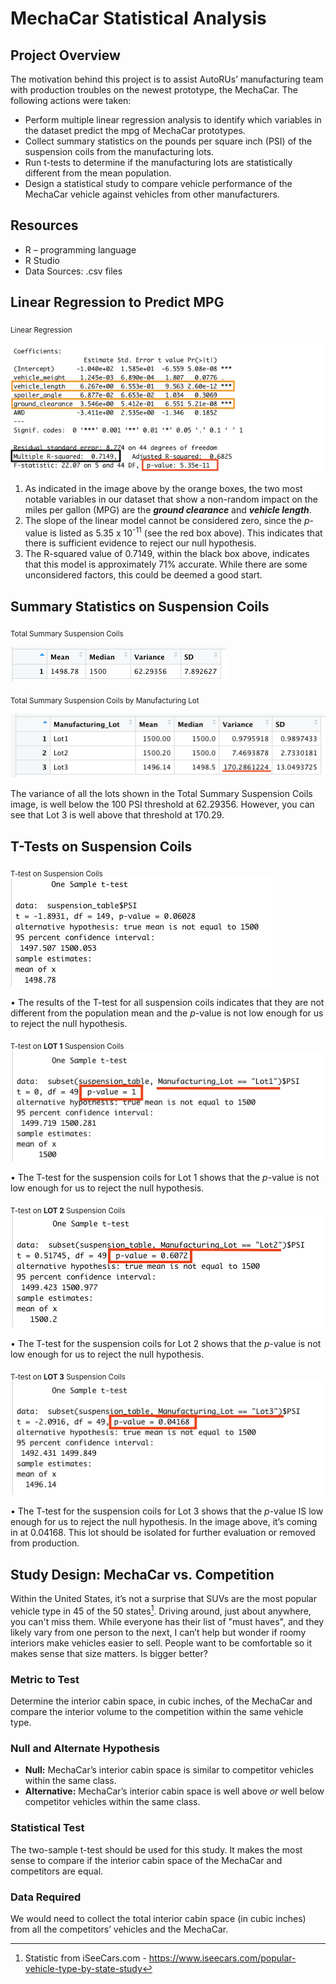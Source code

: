 # MechaCar Statistical Analysis

## Project Overview

The motivation behind this project is to assist AutoRUs’ manufacturing team with production troubles on the newest prototype, the MechaCar. The following actions were taken:

*	Perform multiple linear regression analysis to identify which variables in the dataset predict the mpg of MechaCar prototypes.
*	Collect summary statistics on the pounds per square inch (PSI) of the suspension coils from the manufacturing lots.
*	Run t-tests to determine if the manufacturing lots are statistically different from the mean population.
*	Design a statistical study to compare vehicle performance of the MechaCar vehicle against vehicles from other manufacturers. 

## Resources
* R – programming language
* R Studio
* Data Sources: .csv files

## Linear Regression to Predict MPG

<sub>Linear Regression</sub>

![linear_regression_mpg](https://github.com/Kelfang/MechaCar_Statistical_Analysis/blob/main/images/linear_regression_mpg.png)

1.	As indicated in the image above by the orange boxes, the two most notable variables in our dataset that show a non-random impact on the miles per gallon (MPG) are the ***ground clearance*** and ***vehicle length***.  
2.	The slope of the linear model cannot be considered zero, since the *p*-value is listed as 5.35 x 10<sup>-11</sup> (see the red box above). This indicates that there is sufficient evidence to reject our null hypothesis. 
3.	 The R-squared value of 0.7149, within the black box above, indicates that this model is approximately 71% accurate. While there are some unconsidered factors, this could be deemed a good start. 

## Summary Statistics on Suspension Coils

<sub>Total Summary Suspension Coils</sub>

![total_summary_coils](https://github.com/Kelfang/MechaCar_Statistical_Analysis/blob/main/images/total_summary_coils.png)

<sub>Total Summary Suspension Coils by Manufacturing Lot</sub>

![manufacture_lot_total_summary](https://github.com/Kelfang/MechaCar_Statistical_Analysis/blob/main/images/manufacture_lot_total_summary.png)


The variance of all the lots shown in the Total Summary Suspension Coils image, is well below the 100 PSI threshold at 62.29356. However, you can see that Lot 3 is well above that threshold at 170.29. 

## T-Tests on Suspension Coils

<sub>T-test on Suspension Coils</sub>
![t_test_all_coils](https://github.com/Kelfang/MechaCar_Statistical_Analysis/blob/main/images/t_test_all_coils.png)

•	The results of the T-test for all suspension coils indicates that they are not different from the population mean and the *p*-value is not low enough for us to reject the null hypothesis.


<sub>T-test on **LOT 1** Suspension Coils</sub>
![t_test_lot_1](https://github.com/Kelfang/MechaCar_Statistical_Analysis/blob/main/images/t_test_lot_1.png)

•	The T-test for the suspension coils for Lot 1 shows that the *p*-value is not low enough for us to reject the null hypothesis.


<sub>T-test on **LOT 2** Suspension Coils</sub>
![t_test_lot_2](https://github.com/Kelfang/MechaCar_Statistical_Analysis/blob/main/images/t_test_lot_2.png)

•	The T-test for the suspension coils for Lot 2 shows that the *p*-value is not low enough for us to reject the null hypothesis.


<sub>T-test on **LOT 3** Suspension Coils</sub>
![t_test_lot_3](https://github.com/Kelfang/MechaCar_Statistical_Analysis/blob/main/images/t_test_lot_3.png)

•	The T-test for the suspension coils for Lot 3 shows that the *p*-value IS low enough for us to reject the null hypothesis. In the image above, it’s coming in at 0.04168. This lot should be isolated for further evaluation or removed from production.



## Study Design: MechaCar vs. Competition
Within the United States, it’s not a surprise that SUVs are the most popular vehicle type in 45 of the 50 states[^1]. Driving around, just about anywhere, you can't miss them. While everyone has their list of "must haves", and they likely vary from one person to the next, I can’t help but wonder if roomy interiors make vehicles easier to sell. People want to be comfortable so it makes sense that size matters. Is bigger better?

### Metric to Test
Determine the interior cabin space, in cubic inches, of the MechaCar and compare the interior volume to the competition within the same vehicle type.

### Null and Alternate Hypothesis
* **Null:** MechaCar’s interior cabin space is similar to competitor vehicles within the same class.
* **Alternative:** MechaCar’s interior cabin space is well above *or* well below competitor vehicles within the same class.

### Statistical Test 
The two-sample t-test should be used for this study. It makes the most sense to compare if the interior cabin space of the MechaCar and competitors are equal.

### Data Required
We would need to collect the total interior cabin space (in cubic inches) from all the competitors’ vehicles and the MechaCar.


[^1]: Statistic from iSeeCars.com - https://www.iseecars.com/popular-vehicle-type-by-state-study
